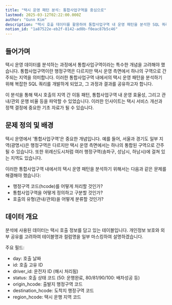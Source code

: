 ```yaml
---
title: "택시 운영 패턴 분석: 통합사업구역을 중심으로"
lastmod: 2025-03-12T02:22:00.000Z
author: "Gunn Kim"
description: "택시 호출 데이터를 활용하여 통합사업구역 내 운영 패턴을 분석한 SQL 쿼리 개발 과정과 전략을 소개합니다. 복잡한 비즈니스 로직을 SQL로 구현하고 호출 유형을 분류하여 의미 있는 인사이트를 도출하는 방법을 알아보세요."
notion_id: "1a87522e-eb2f-8142-ad0b-f0eac87b5c46"
---
```



## 들어가며

택시 운영 데이터를 분석하는 과정에서 통합사업구역이라는 특수한 개념을 고려해야 했습니다. 통합사업구역이란 행정구역은 다르지만 택시 운영 측면에서 하나의 구역으로 간주되는 지역을 의미합니다. 이러한 통합사업구역 내에서의 택시 운영 패턴을 분석하기 위해 복잡한 SQL 쿼리를 개발하게 되었고, 그 과정과 결과를 공유하고자 합니다.

이 분석을 통해 택시 호출의 지역 간 이동 패턴, 통합사업구역 내 운영 효율성, 그리고 관내/관외 운행 비율 등을 파악할 수 있었습니다. 이러한 인사이트는 택시 서비스 개선과 정책 결정에 중요한 기초 자료가 될 수 있습니다.

## 문제 정의 및 배경

택시 운영에서 '통합사업구역'은 중요한 개념입니다. 예를 들어, 서울과 경기도 일부 지역(광명시)은 행정구역은 다르지만 택시 운영 측면에서는 하나의 통합된 구역으로 간주될 수 있습니다. 또한 위례신도시처럼 여러 행정구역(송파구, 성남시, 하남시)에 걸쳐 있는 지역도 있습니다.

이러한 통합사업구역 내에서의 택시 운영 패턴을 분석하기 위해서는 다음과 같은 문제를 해결해야 했습니다:

- 행정구역 코드(hcode)를 어떻게 처리할 것인가?
- 통합사업구역을 어떻게 정의하고 구분할 것인가?
- 호출의 유형(관내/관외)을 어떻게 분류할 것인가?

## 데이터 개요

분석에 사용된 데이터는 택시 호출 정보를 담고 있는 테이블입니다. 개인정보 보호와 외부 공유를 고려하여 테이블명과 컬럼명을 일부 마스킹하여 설명하겠습니다.

주요 필드:

- day: 호출 날짜
- id: 호출 고유 ID
- driver_id: 운전자 ID (해시 처리됨)
- status: 호출 상태 코드 (50: 운행완료, 80/81/90/100: 배차성공 등)
- origin_hcode: 출발지 행정구역 코드
- destination_hcode: 도착지 행정구역 코드
- region_hcode: 택시 운행 지역 코드
